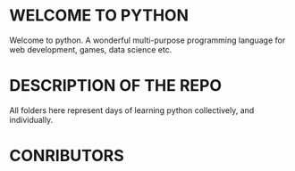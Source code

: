 # WELCOME TO PYTHON
Welcome to python. A wonderful multi-purpose programming language for web development, games, data science etc.


# DESCRIPTION OF THE REPO
All folders here represent days of learning python collectively, and individually. 

# CONRIBUTORS

